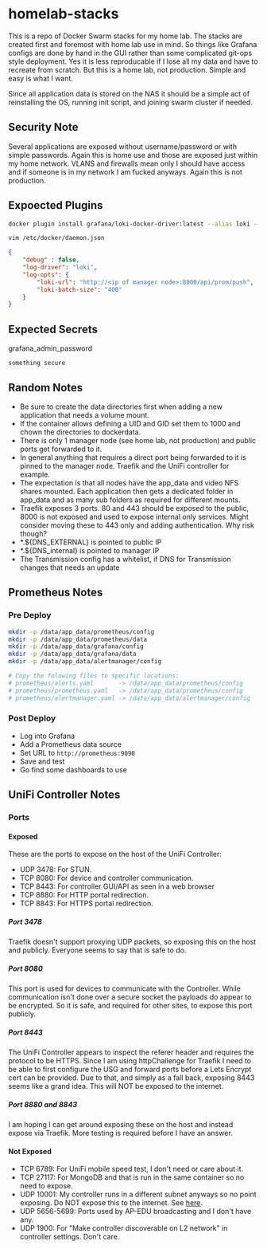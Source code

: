 # homelab-stacks

This is a repo of Docker Swarm stacks for my home lab. The stacks are created
first and foremost with home lab use in mind. So things like Grafana configs are
done by hand in the GUI rather than some complicated git-ops style deployment.
Yes it is less reproducable if I lose all my data and have to recreate from
scratch. But this is a home lab, not production. Simple and easy is what I want.

Since all application data is stored on the NAS it should be a simple act of
reinstalling the OS, running init script, and joining swarm cluster if needed.

## Security Note

Several applications are exposed without username/password or with simple
passwords. Again this is home use and those are exposed just within my home
network. VLANS and firewalls mean only I should have access and if someone is
in my network I am fucked anyways. Again this is not production.

## Expoected Plugins

```bash
docker plugin install grafana/loki-docker-driver:latest --alias loki --grant-all-permissions
```

```bash
vim /etc/docker/daemon.json
```

```json
{
    "debug" : false,
    "log-driver": "loki",
    "log-opts": {
        "loki-url": "http://<ip of manager node>:8000/api/prom/push",
        "loki-batch-size": "400"
    }
}
```

## Expected Secrets


grafana_admin_password
```text
something secure
```

## Random Notes

* Be sure to create the data directories first when adding a new application that needs
a volume mount.
* If the container allows defining a UID and GID set them to 1000 and chown the directories
to dockerdata.
* There is only 1 manager node (see home lab, not production) and public ports
get forwarded to it.
* In general anything that requires a direct port being forwarded to it is pinned to
the manager node. Traefik and the UniFi controller for example.
* The expectation is that all nodes have the app_data and video NFS shares mounted. Each
application then gets a dedicated folder in app_data and as many sub folders as required
for different mounts.
* Traefik exposes 3 ports. 80 and 443 should be exposed to the public, 8000 is not exposed
and used to expose internal only services. Might consider moving these to 443 only and adding
authentication. Why risk though?
* *.${DNS_EXTERNAL} is pointed to public IP
* *.${DNS_internal} is pointed to manager IP
* The Transmission config has a whitelist, if DNS for Transmission changes that needs an update

## Prometheus Notes

### Pre Deploy

```bash
mkdir -p /data/app_data/prometheus/config
mkdir -p /data/app_data/prometheus/data
mkdir -p /data/app_data/grafana/config
mkdir -p /data/app_data/grafana/data
mkdir -p /data/app_data/alertmanager/config

# Copy the folowing files to specific locations:
# prometheus/alerts.yaml       -> /data/app_data/prometheus/config
# prometheus/prometheus.yaml   -> /data/app_data/prometheus/config
# prometheus/alertmanager.yaml -> /data/app_data/alertmanager/config
```

### Post Deploy

* Log into Grafana
* Add a Prometheus data source
* Set URL to `http://prometheus:9090`
* Save and test
* Go find some dashboards to use

## UniFi Controller Notes

### Ports

#### Exposed

These are the ports to expose on the host of the UniFi Controller:

* UDP 3478: For STUN.
* TCP 8080: For device and controller communication.
* TCP 8443: For controller GUI/API as seen in a web browser
* TCP 8880: For HTTP portal redirection.
* TCP 8843: For HTTPS portal redirection.

##### Port 3478

Traefik doesn't support proxying UDP packets, so exposing this on the host and publicly. Everyone
seems to say that is safe to do.

##### Port 8080

This port is used for devices to communicate with the Controller. While communication isn't done
over a secure socket the payloads do appear to be encrypted. So it is safe, and required for other
sites, to expose this port publicly.

##### Port 8443

The UniFi Controller appears to inspect the referer header and requires the protocol to be HTTPS. Since
I am using httpChallenge for Traefik I need to be able to first configure the USG and forward ports
before a Lets Encrypt cert can be provided. Due to that, and simply as a fall back, exposing 8443
seems like a grand idea. This will NOT be exposed to the internet.

##### Port 8880 and 8843

I am hoping I can get around exposing these on the host and instead expose via Traefik. More testing is
required before I have an answer.

#### Not Exposed

* TCP 6789: For UniFi mobile speed test, I don't need or care about it.
* TCP 27117: For MongoDB and that is run in the same container so no need to expose.
* UDP 10001: My controller runs in a different subnet anyways so no point exposing. Do NOT
expose this to the internet. See [here](https://www.zdnet.com/article/over-485000-ubiquiti-devices-vulnerable-to-new-attack/).
* UDP 5656-5699: Ports used by AP-EDU broadcasting and I don't have any.
* UDP 1900: For "Make controller discoverable on L2 network" in controller settings. Don't care.
